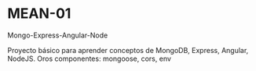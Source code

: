 # MEAN-01
Mongo-Express-Angular-Node

Proyecto básico para aprender conceptos de MongoDB, Express, Angular, NodeJS.
Oros componentes: mongoose, cors, env
